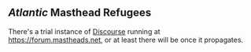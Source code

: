 ## _Atlantic_ Masthead Refugees

There's a trial instance of [Discourse](https://www.discourse.org/) running at <https://forum.mastheads.net>, or at least there will be once it propagates.
